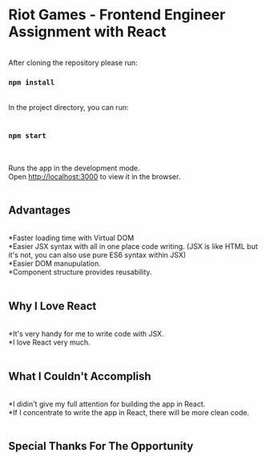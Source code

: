 # Riot Games - Frontend Engineer Assignment with React<br>
<br>
After cloning the repository please run:
<br>

### `npm install`

<br>
In the project directory, you can run:<br>
<br>

### `npm start`
<br>

Runs the app in the development mode.<br>
Open [http://localhost:3000](http://localhost:3000) to view it in the browser.<br>
<br>

## Advantages

<br>
*Faster loading time with Virtual DOM<br>
*Easier JSX syntax with all in one place code writing. (JSX is like HTML but it's not, you can also use pure ES6 syntax within JSX)<br>
*Easier DOM manupulation.<br>
*Component structure provides reusability.<br>
<br>

## Why I Love React

<br>
*It's very handy for me to write code with JSX.<br>
*I love React very much.<br>
<br>

## What I Couldn't Accomplish

<br>
*I didin't give my full attention for building the app in React.<br>
*If I concentrate to write the app in React, there will be more clean code.<br>
<br>

## Special Thanks For The Opportunity
